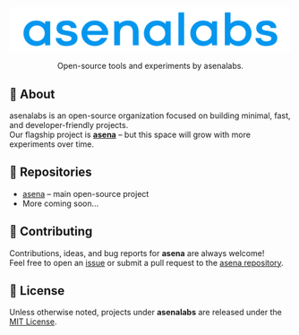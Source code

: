 <p align="center">
  <img src="assets/logo.svg" alt="asenalabs logo" width="550"/>
</p>

<p align="center">
  Open-source tools and experiments by asenalabs.
</p>


##  🚀 About
asenalabs is an open-source organization focused on building minimal, fast, and developer-friendly projects.  
Our flagship project is **[asena](https://github.com/asenalabs/asena)** – but this space will grow with more experiments over time.


##  📂 Repositories
- [asena](https://github.com/asenalabs/asena) – main open-source project 
- More coming soon…


##  🤝 Contributing
Contributions, ideas, and bug reports for **asena** are always welcome!  
Feel free to open an [issue](https://github.com/asenalabs/asena/issues) or submit a pull request to the [asena repository](https://github.com/asenalabs/asena).


##  📜 License
Unless otherwise noted, projects under **asenalabs** are released under the [MIT License](https://opensource.org/licenses/MIT).

